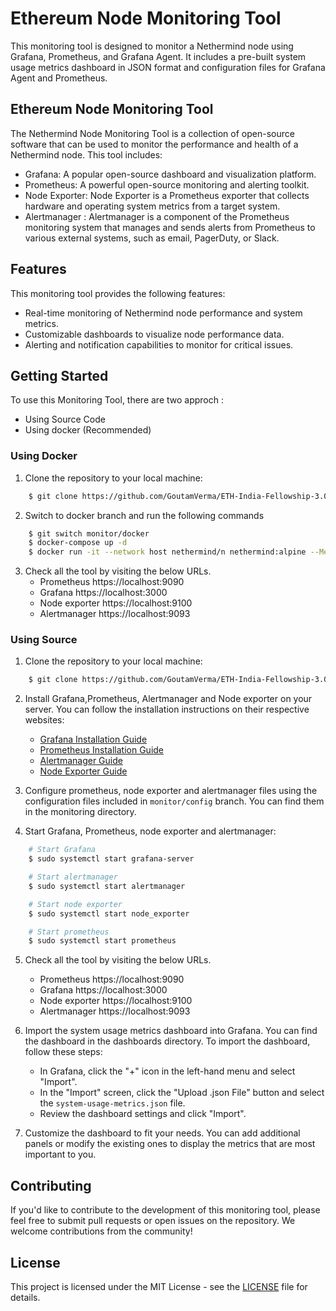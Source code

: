 # Ethereum Node Monitoring Tool
This monitoring tool is designed to monitor a Nethermind node using Grafana, Prometheus, and Grafana Agent. It includes a pre-built system usage metrics dashboard in JSON format and configuration files for Grafana Agent and Prometheus.

## Ethereum Node Monitoring Tool
The Nethermind Node Monitoring Tool is a collection of open-source software that can be used to monitor the performance and health of a Nethermind node. This tool includes:

- Grafana: A popular open-source dashboard and visualization platform.
- Prometheus: A powerful open-source monitoring and alerting toolkit.
- Node Exporter: Node Exporter is a Prometheus exporter that collects hardware and operating system metrics from a target system.
- Alertmanager : Alertmanager is a component of the Prometheus monitoring system that manages and sends alerts from Prometheus to various external systems, such as email, PagerDuty, or Slack.

## Features
This monitoring tool provides the following features:
- Real-time monitoring of Nethermind node performance and system metrics.
- Customizable dashboards to visualize node performance data.
- Alerting and notification capabilities to monitor for critical issues.

## Getting Started
To use this Monitoring Tool, there are two approch :
- Using Source Code
- Using docker (Recommended)

### Using Docker 
1. Clone the repository to your local machine:
```bash
    $ git clone https://github.com/GoutamVerma/ETH-India-Fellowship-3.0.git
```

2. Switch to docker branch and run the following commands
```bash
    $ git switch monitor/docker
    $ docker-compose up -d
    $ docker run -it --network host nethermind/n nethermind:alpine --Metrics.Enabled true
```
3. Check all the tool by visiting the below URLs.
    - Prometheus     https://localhost:9090
    - Grafana        https://localhost:3000
    - Node exporter  https://localhost:9100
    - Alertmanager   https://localhost:9093

### Using Source
1. Clone the repository to your local machine:
```bash
    $ git clone https://github.com/GoutamVerma/ETH-India-Fellowship-3.0.git
```
2. Install Grafana,Prometheus, Alertmanager and Node exporter on your server. You can follow the installation instructions on their respective websites:
    -   [Grafana Installation Guide](https://grafana.com/docs/grafana/latest/setup-grafana/installation/)
    -   [Prometheus Installation Guide](https://prometheus.io/docs/prometheus/latest/installation/)
    -   [Alertmanager Guide](https://prometheus.io/docs/alerting/latest/alertmanager/)
    -   [Node Exporter Guide](https://prometheus.io/docs/guides/node-exporter/)

3. Configure prometheus, node exporter and alertmanager files using the configuration files included in `monitor/config` branch. You can find them in the monitoring directory.

4. Start Grafana, Prometheus, node exporter and alertmanager:
```bash
    # Start Grafana
    $ sudo systemctl start grafana-server

    # Start alertmanager
    $ sudo systemctl start alertmanager

    # Start node exporter
    $ sudo systemctl start node_exporter

    # Start prometheus
    $ sudo systemctl start prometheus

```
5. Check all the tool by visiting the below URLs.
    - Prometheus     https://localhost:9090
    - Grafana        https://localhost:3000
    - Node exporter  https://localhost:9100
    - Alertmanager   https://localhost:9093 


6. Import the system usage metrics dashboard into Grafana. You can find the dashboard in the dashboards directory. To import the dashboard, follow these steps:
    
    -   In Grafana, click the "+" icon in the left-hand menu and select "Import".
    -   In the "Import" screen, click the "Upload .json File" button and select the `system-usage-metrics.json` file.
    -   Review the dashboard settings and click "Import".

6. Customize the dashboard to fit your needs. You can add additional panels or modify the existing ones to display the metrics that are most important to you.

## Contributing

If you'd like to contribute to the development of this monitoring tool, please feel free to submit pull requests or open issues on the repository. We welcome contributions from the community!

## License
This project is licensed under the MIT License - see the [LICENSE](https://github.com/GoutamVerma/ETH-India-Fellowship-3.0/blob/main/License.txt) file for details.
